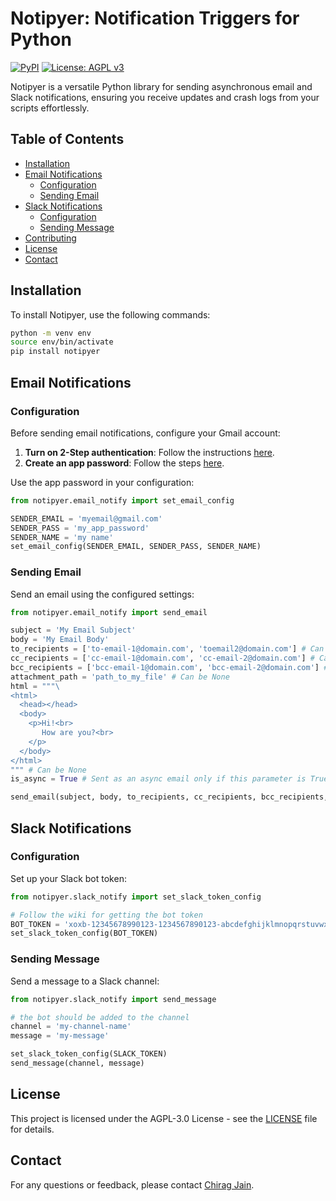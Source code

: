 # Notipyer: Notification Triggers for Python

[![PyPI](https://img.shields.io/pypi/v/notipyer)](https://pypi.org/project/notipyer/)
[![License: AGPL v3](https://img.shields.io/github/license/chirag-jn/notipyer)](https://www.gnu.org/licenses/agpl-3.0)

Notipyer is a versatile Python library for sending asynchronous email and Slack notifications, ensuring you receive updates and crash logs from your scripts effortlessly.

## Table of Contents
- [Installation](#installation)
- [Email Notifications](#email-notifications)
  - [Configuration](#configuration)
  - [Sending Email](#sending-email)
- [Slack Notifications](#slack-notifications)
  - [Configuration](#configuration-1)
  - [Sending Message](#sending-message)
- [Contributing](#contributing)
- [License](#license)
- [Contact](#contact)

## Installation

To install Notipyer, use the following commands:

```bash
python -m venv env
source env/bin/activate
pip install notipyer
```

## Email Notifications

### Configuration

Before sending email notifications, configure your Gmail account:

1. **Turn on 2-Step authentication**: Follow the instructions [here](https://support.google.com/accounts/answer/185839).
2. **Create an app password**: Follow the steps [here](https://support.google.com/accounts/answer/185833).

Use the app password in your configuration:

```python
from notipyer.email_notify import set_email_config

SENDER_EMAIL = 'myemail@gmail.com'
SENDER_PASS = 'my_app_password'
SENDER_NAME = 'my name'
set_email_config(SENDER_EMAIL, SENDER_PASS, SENDER_NAME)
```

### Sending Email

Send an email using the configured settings:

```python
from notipyer.email_notify import send_email

subject = 'My Email Subject'
body = 'My Email Body'
to_recipients = ['to-email-1@domain.com', 'toemail2@domain.com'] # Can be None
cc_recipients = ['cc-email-1@domain.com', 'cc-email-2@domain.com'] # Can be None
bcc_recipients = ['bcc-email-1@domain.com', 'bcc-email-2@domain.com'] # Can be None
attachment_path = 'path_to_my_file' # Can be None
html = """\
<html>
  <head></head>
  <body>
    <p>Hi!<br>
       How are you?<br>
    </p>
  </body>
</html>
""" # Can be None
is_async = True # Sent as an async email only if this parameter is True

send_email(subject, body, to_recipients, cc_recipients, bcc_recipients, attachment_path, html_text, is_async)
```

## Slack Notifications

### Configuration

Set up your Slack bot token:

```python
from notipyer.slack_notify import set_slack_token_config

# Follow the wiki for getting the bot token
BOT_TOKEN = 'xoxb-12345678990123-1234567890123-abcdefghijklmnopqrstuvwx' 
set_slack_token_config(BOT_TOKEN)
```

### Sending Message

Send a message to a Slack channel:

```python
from notipyer.slack_notify import send_message

# the bot should be added to the channel
channel = 'my-channel-name'
message = 'my-message'

set_slack_token_config(SLACK_TOKEN)
send_message(channel, message)
```

## License

This project is licensed under the AGPL-3.0 License - see the [LICENSE](LICENSE) file for details.

## Contact

For any questions or feedback, please contact [Chirag Jain](https://github.com/chirag-jn).